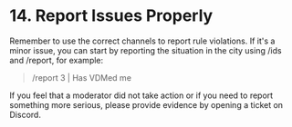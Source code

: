 # 14. Report Issues Properly

Remember to use the correct channels to report rule violations. If it's a minor issue, you can start by reporting the situation in the city using /ids and /report, for example:

> /report 3 | Has VDMed me

If you feel that a moderator did not take action or if you need to report something more serious, please provide evidence by opening a ticket on Discord.
